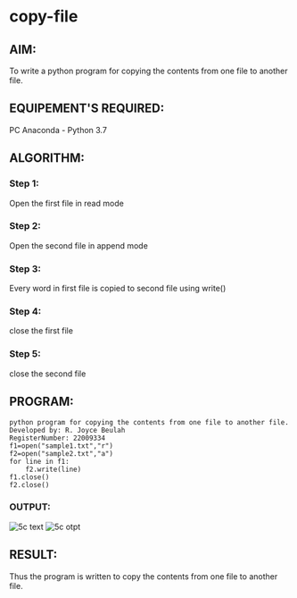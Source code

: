# copy-file
## AIM:
To write a python program for copying the contents from one file to another file.
## EQUIPEMENT'S REQUIRED: 
PC
Anaconda - Python 3.7
## ALGORITHM: 
### Step 1:
Open the first file in read mode
### Step 2: 
 Open the second file in append mode
### Step 3: 
Every word in first file is copied to second file using write()
### Step 4:  
close the first file
### Step 5: 
close the second file
## PROGRAM:
```
python program for copying the contents from one file to another file.
Developed by: R. Joyce Beulah
RegisterNumber: 22009334
f1=open("sample1.txt","r")
f2=open("sample2.txt","a")
for line in f1:
    f2.write(line)
f1.close()
f2.close()
```
### OUTPUT:
![5c text](https://user-images.githubusercontent.com/121490575/215137762-c798c729-d1c9-44ea-bc47-e48df528ae3d.png)
![5c otpt](https://user-images.githubusercontent.com/121490575/215137854-e4044a17-ae96-4f61-ae7f-1679dcc9a2ac.png)

## RESULT:
Thus the program is written to copy the contents from one file to another file.
